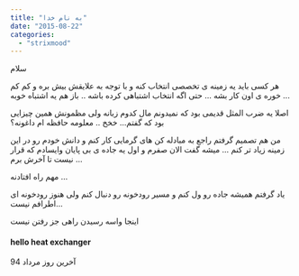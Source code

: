 ```yaml
---
title: "به نام خدا"
date: "2015-08-22"
categories: 
  - "strixmood"
---
```


سلام

هر کسی باید یه زمینه ی تخصصی انتخاب کنه و با توجه به علایقش بیش بره و کم کم خوره ی اون کار بشه ... حتی اگه انتخاب اشتباهی کرده باشه .. باز هم یه اشتباه خوبه ...

اصلا یه ضرب المثل قدیمی بود که نمیدونم مال کدوم زبانه ولی مظمونش همین چیزایی بود که گفتم... خخخ .. معلومه حافظه ام داغونه؟

من هم تصمیم گرفتم راجع به مبادله کن های گرمایی کار کنم و دانش خودم رو در این زمینه زیاد تر کنم ... میشه گفت الان صفرم و اول یه جاده ی بی پایان وایسادم که قرار نیست تا آخرش برم ...

مهم راه افتادنه ...

یاد گرفتم همیشه جاده رو ول کنم و مسیر رودخونه رو دنبال کنم ولی هنوز رودخونه ای اطرافم نیست...

اینجا واسه رسیدن راهی جز رفتن نیست

#### hello heat exchanger

آخرین روز مرداد 94
